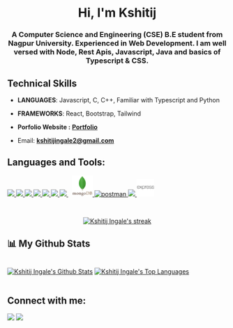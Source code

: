 
<h1 align="center">Hi, I'm Kshitij</h1>
<h3 align="center">A Computer Science and Engineering (CSE) B.E student from Nagpur University. Experienced in Web Development. I am well versed with Node, Rest Apis, Javascript, Java and basics of Typescript & CSS.</h3>


## Technical Skills

- **LANGUAGES**:
Javascript, C, C++, Familiar with Typescript and Python

- **FRAMEWORKS**:
  React, Bootstrap, Tailwind


-  **Porfolio Website :** **[Portfolio](https://kshitijingale.github.io/portfolio-2.0/)**

- Email: **kshitijingale2@gmail.com**


##  Languages and Tools:

<p align="left"> 
    <a href="https://www.java.com" target="_blank"> <img src="https://img.icons8.com/color/48/000000/java-coffee-cup-logo.png"/> </a>
    <a href="https://reactjs.org/" target="_blank"> <img src="https://img.icons8.com/color/48/000000/react-native.png"/> </a>
    <a href="https://developer.mozilla.org/en-US/docs/Web/JavaScript" target="_blank"> <img src="https://img.icons8.com/color/48/000000/javascript.png"/> </a> 
    <a href="https://www.w3.org/html/" target="_blank"> <img src="https://img.icons8.com/color/48/000000/html-5.png"/> </a> 
    <a href="https://www.w3schools.com/css/" target="_blank"> <img src="https://img.icons8.com/color/48/000000/css3.png"/> </a> 
    <a href="https://getbootstrap.com" target="_blank"> <img src="https://img.icons8.com/color/48/000000/bootstrap.png"/> </a> 
    <a style="padding-right:8px;" href="https://nodejs.org" target="_blank"> <img src="https://img.icons8.com/color/48/000000/nodejs.png"/> </a> 
    <a href="https://www.mongodb.com/" target="_blank"> <img src="https://raw.githubusercontent.com/devicons/devicon/master/icons/mongodb/mongodb-original-wordmark.svg" alt="mongodb" width="48" height="48"/> </a> 
    <a href="https://postman.com" target="_blank"> <img src="https://www.vectorlogo.zone/logos/getpostman/getpostman-icon.svg" alt="postman" width="45" height="45"/> </a>   
    <a href="https://git-scm.com/" target="_blank"> <img src="https://img.icons8.com/color/48/000000/git.png"/> </a> 
    <a href="https://expressjs.com" target="_blank"> <img src="https://raw.githubusercontent.com/devicons/devicon/master/icons/express/express-original-wordmark.svg" alt="express" width="40" height="40"/> </a>
</p>

<!-- [![React Badge](https://img.shields.io/badge/-React-61DBFB?style=for-the-badge&labelColor=black&logo=react&logoColor=61DBFB)](#)  [![Javascript Badge](https://img.shields.io/badge/-Javascript-F0DB4F?style=for-the-badge&labelColor=black&logo=javascript&logoColor=F0DB4F)](#) [![Typescript Badge](https://img.shields.io/badge/-Typescript-007acc?style=for-the-badge&labelColor=black&logo=typescript&logoColor=007acc)](#) [![Nodejs Badge](https://img.shields.io/badge/-Nodejs-3C873A?style=for-the-badge&labelColor=black&logo=node.js&logoColor=3C873A)](#) [![GraphQL Badge](https://img.shields.io/badge/-GraphQl-e535ab?style=for-the-badge&labelColor=black&logo=node.js&logoColor=e535ab)](#) -->
<br/>

<p align="center">
    <a href="https://github.com/kshitijingale/github-readme-streak-stats">
        <img title="🔥 Get streak stats for your profile at git.io/streak-stats" alt="Kshitij Ingale's streak" src="https://github-readme-streak-stats.herokuapp.com/?user=kshitijingale&theme=black-ice&hide_border=true&stroke=0000&background=060A0CD0"/>
    </a>
</p>

## 📊 My Github Stats

  <br/>
    <a href="https://github.com/kshitijingale/github-readme-stats"><img alt="Kshitij Ingale's Github Stats" src="https://github-readme-stats.vercel.app/api?username=kshitijingale&show_icons=true&count_private=true&theme=react&hide_border=true&bg_color=0D1117" /></a>
  <a href="https://github.com/kshitijingale/github-readme-stats"><img alt="Kshitij Ingale's Top Languages" src="https://github-readme-stats.vercel.app/api/top-langs/?username=kshitijingale&langs_count=8&count_private=true&layout=compact&theme=react&hide_border=true&bg_color=0D1117" /></a>
  <br/>
  

<br/>

## Connect with me:
<p align="left">

<a href = "https://www.linkedin.com/in/kshitijingale/"><img src="https://img.icons8.com/fluent/48/000000/linkedin.png"/></a>
<a href = "https://www.instagram.com/mr._kshitij/"><img src="https://img.icons8.com/fluent/48/000000/instagram-new.png"/></a>

</p>
